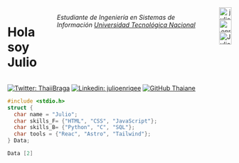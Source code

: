 <div style="display: flex; justify-content: space-between;">
  <h1>Hola soy Julio</h1> 
  <p><em>Estudiante de Ingeniería en Sistemas de Información <a href="https://www.utn.edu.ar/es/">Universidad Tecnológica Nacional</a></em></p>
  <div align="right">
    <a href="https://instagram.com/julio.enriqee" target="_blank">
      <img align="center" src="https://cdn.jsdelivr.net/npm/simple-icons@3.0.1/icons/instagram.svg" alt="julio.enriqee" height="28px" width="28px" />
    </a>
    <a href="https://twitter.com/enriqee_13" target="_blank">
      <img align="center" src="https://cdn.jsdelivr.net/npm/simple-icons@3.0.1/icons/twitter.svg" alt="enrique" height="28px" width="28px" />
    </a>
    <a href="https://www.linkedin.com/in/julio-enrique-54234a223/" target="_blank">
      <img align="center" src="https://cdn.jsdelivr.net/npm/simple-icons@3.0.1/icons/linkedin.svg" alt="Julio Enrique" height="28px" width="28px" />
    </a>
  </div>
</div>

[![Twitter: ThaiiBraga](https://img.shields.io/twitter/follow/ThaiiBraga?style=social)](https://twitter.com/ThaiiBraga)
[![Linkedin: julioenriqee](https://img.shields.io/badge/-thaianebraga-blue?style=flat-square&logo=Linkedin&logoColor=white&link=https://www.linkedin.com/in/julio-enriqee/)](https://www.linkedin.com/in/julio-enriqee/)
[![GitHub Thaiane](https://img.shields.io/github/followers/thaiane?label=follow&style=social)](https://github.com/Thaiane)


  
```C
#include <stdio.h>
struct {
  char name = "Julio";
  char skills_F= {"HTML", "CSS", "JavaScript"};
  char skills_B= {"Python", "C", "SQL"};
  char tools = {"Reac", "Astro", "Tailwind"};
} Data;

Data [2]

```
